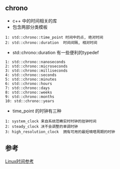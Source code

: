 ## chrono
- c++ 中的时间相关的库
- 包含两部分类模板
```
1: std::chrono::time_point 时间中的点, 绝对时间
2: std::chrono::duration  时间间隔, 相对时间
```
- std::chrono::duration 有一些便利的typedef
```
1: std::chrono::nanoseconds
2: std::chrono::microseconds
3: std::chrono::milliseconds
4: std::chrono::seconds
5: std::chrono::minutes
6: std::chrono::hours
7: std::chrono::days
8: std::chrono::weeks
9: std::chrono::months
10: std::chrono::years
```

- time_point 的时钟有三种
```
1: system_clock 来自系统范畴实时时钟的挂钟时间
2: steady_clock 决不会调整的单调时钟
3: high_resolution_clock  拥有可用的最短嘀嗒周期的时钟
```

## 参考
[Linux时间参考](https://haoqchen.site/2019/12/17/linux-time-summary/)